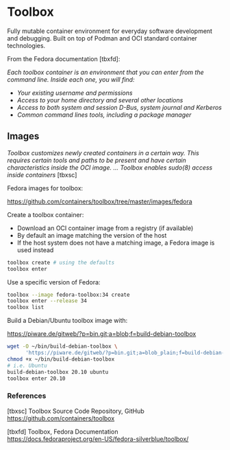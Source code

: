# Toolbox


Fully mutable container environment for everyday software development and
debugging. Built on top of Podman and OCI standard container technologies.

From the Fedora documentation [tbxfd]:

_Each toolbox container is an environment that you can enter from the command
line. Inside each one, you will find:_

* _Your existing username and permissions_
* _Access to your home directory and several other locations_
* _Access to both system and session D-Bus, system journal and Kerberos_
* _Common command lines tools, including a package manager_


## Images

_Toolbox customizes newly created containers in a certain way. This requires
certain tools and paths to be present and have certain characteristics inside
the OCI image. ... Toolbox enables sudo(8) access inside containers_ [tbxsc]

Fedora images for toolbox:

<https://github.com/containers/toolbox/tree/master/images/fedora>

Create a toolbox container:

* Download an OCI container image from a registry (if available)
* By default an image matching the version of the host
* If the host system does not have a matching image, a Fedora image is used instead

```bash
toolbox create # using the defaults
toolbox enter
```

Use a specific version of Fedora:

```bash
toolbox --image fedora-toolbox:34 create
toolbox enter --release 34
toolbox list
```

Build a Debian/Ubuntu toolbox image with:

<https://piware.de/gitweb/?p=bin.git;a=blob;f=build-debian-toolbox>

```bash
wget -O ~/bin/build-debian-toolbox \
      'https://piware.de/gitweb/?p=bin.git;a=blob_plain;f=build-debian-toolbox'
chmod +x ~/bin/build-debian-toolbox
# i.e. Ubuntu
build-debian-toolbox 20.10 ubuntu
toolbox enter 20.10
```

### References

[tbxsc] Toolbox Source Code Repository, GitHub  
<https://github.com/containers/toolbox>

[tbxfd] Toolbox, Fedora Documentation  
<https://docs.fedoraproject.org/en-US/fedora-silverblue/toolbox/>
